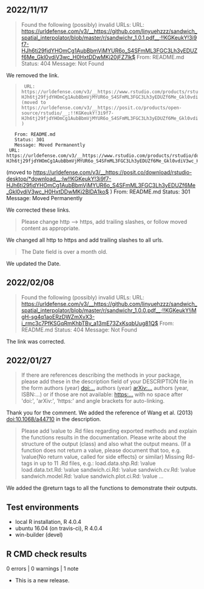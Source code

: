 ## 2022/11/17
> Found the following (possibly) invalid URLs:
     URL: 
https://urldefense.com/v3/__https://github.com/linyuehzzz/sandwich_spatial_interpolator/blob/master/r/sandwichr_1.0.1.pdf__;!!KGKeukY!3i9f7-HJh6tj29fjdYHOmCg1AubBbmVjMYUR6o_S4SFmML3FGC3Lh3yEDUZf6Me_Gkl0vdiV3wc_H0HxtDDwMKj20jFZ7lk$ 
       From: README.md
       Status: 404
       Message: Not Found

We removed the link.

>      URL: https://urldefense.com/v3/__https://www.rstudio.com/products/rstudio/__;!!KGKeukY!3i9f7-HJh6tj29fjdYHOmCg1AubBbmVjMYUR6o_S4SFmML3FGC3Lh3yEDUZf6Me_Gkl0vdiV3wc_H0HxtDDwMKj2ohlvV98$  (moved to https://urldefense.com/v3/__https://posit.co/products/open-source/rstudio/__;!!KGKeukY!3i9f7-HJh6tj29fjdYHOmCg1AubBbmVjMYUR6o_S4SFmML3FGC3Lh3yEDUZf6Me_Gkl0vdiV3wc_H0HxtDDwMKj2273ahNA$ )
       From: README.md
       Status: 301
       Message: Moved Permanently
     URL: https://urldefense.com/v3/__https://www.rstudio.com/products/rstudio/download/*download__;Iw!!KGKeukY!3i9f7-HJh6tj29fjdYHOmCg1AubBbmVjMYUR6o_S4SFmML3FGC3Lh3yEDUZf6Me_Gkl0vdiV3wc_H0HxtDDwMKj2sSlJrjM$
(moved to https://urldefense.com/v3/__https://posit.co/download/rstudio-desktop/*download__;Iw!!KGKeukY!3i9f7-HJh6tj29fjdYHOmCg1AubBbmVjMYUR6o_S4SFmML3FGC3Lh3yEDUZf6Me_Gkl0vdiV3wc_H0HxtDDwMKj2BlDA1ko$ )
       From: README.md
       Status: 301
       Message: Moved Permanently

We corrected these links.

> Please change http --> https, add trailing slashes, or follow moved content as appropriate.

We changed all http to https and add trailing slashes to all urls.


> The Date field is over a month old.

We updated the Date.


## 2022/02/08
> Found the following (possibly) invalid URLs:
     URL: 
https://urldefense.com/v3/__https://github.com/linyuehzzz/sandwich_spatial_interpolator/blob/master/r/sandwichr_1.0.0.pdf__;!!KGKeukY!jMgH-sg4q1aoERzDWZmXvX3-i_rmc3c7PfKSGqRmKhbTBv_a13mE73ZxKsqbUug81Q$ 
       From: README.md
       Status: 404
       Message: Not Found

The link was corrected.


## 2022/01/27
>   If there are references describing the methods in your package, please add these in the description field of your DESCRIPTION file in the form authors 	    (year) <doi:...> authors (year) <arXiv:...> authors (year, ISBN:...) or if those are not available: <https:...> with no space after 'doi:', 'arXiv:',     'https:' and angle brackets for auto-linking.

Thank you for the comment. We added the reference of Wang et al. (2013) <doi:10.1068/a44710> in the description.

>   Please add \value to .Rd files regarding exported methods and explain the functions results in the documentation. Please write about the structure of     the output (class) and also what the output means. (If a function does not return a value, please document that too, e.g. 
    \value{No return value, called for side effects} or similar) Missing Rd-tags in up to 11 .Rd files, e.g.:
      load.data.shp.Rd: \value
      load.data.txt.Rd: \value
      sandwich.ci.Rd: \value
      sandwich.cv.Rd: \value
      sandwich.model.Rd: \value
      sandwich.plot.ci.Rd: \value
      ...

We added the @return tags to all the functions to demonstrate their outputs.


## Test environments
* local R installation, R 4.0.4
* ubuntu 16.04 (on travis-ci), R 4.0.4
* win-builder (devel)

## R CMD check results

0 errors | 0 warnings | 1 note

* This is a new release.
